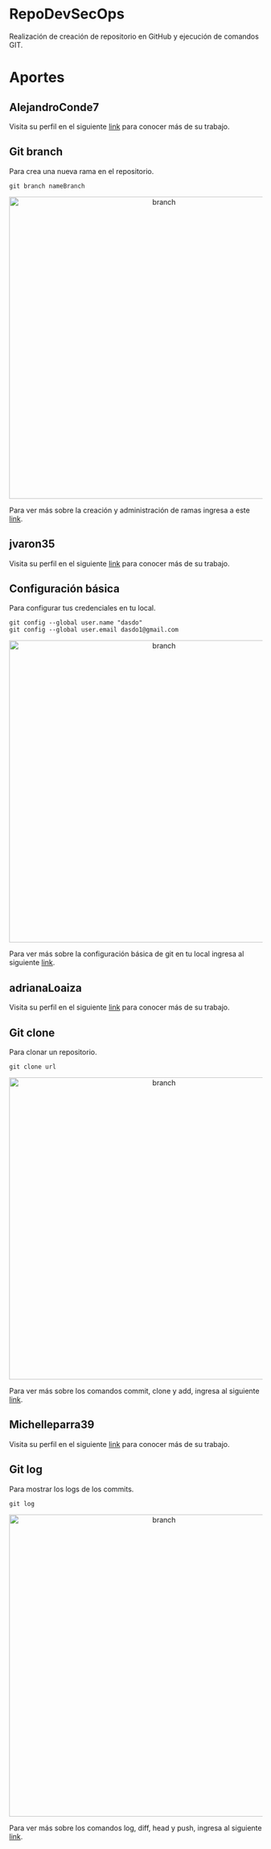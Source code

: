 # RepoDevSecOps

Realización de creación de repositorio en GitHub y ejecución de comandos GIT.

# Aportes

## AlejandroConde7

Visita su perfil en el siguiente [link](https://github.com/AlejandroConde7) para conocer más de su trabajo.

## Git branch

Para crea una nueva rama en el repositorio.

```
git branch nameBranch
```

<p align="center"><img src="https://luissoto.website/wp-content/uploads/2021/04/git-branch.jpg" alt="branch" width="600"/></p>

Para ver más sobre la creación y administración de ramas ingresa a este [link](https://github.com/adrianaLoaiza/RepoDevSecOps/blob/main/Diego.txt).

## jvaron35

Visita su perfil en el siguiente [link](https://github.com/jvaron35) para conocer más de su trabajo.

## Configuración básica

Para configurar tus credenciales en tu local.

```
git config --global user.name "dasdo"
git config --global user.email dasdo1@gmail.com
```

<p align="center"><img src="https://media.geeksforgeeks.org/wp-content/uploads/20220123201842/emailname.jpg" alt="branch" width="600"/></p>

Para ver más sobre la configuración básica de git en tu local ingresa al siguiente [link](https://github.com/adrianaLoaiza/RepoDevSecOps/blob/main/JAVIER.txt).

## adrianaLoaiza

Visita su perfil en el siguiente [link](https://github.com/adrianaLoaiza) para conocer más de su trabajo.

## Git clone

Para clonar un repositorio.

```
git clone url
```

<p align="center"><img src="https://static.javatpoint.com/tutorial/git/images/git-clone-3.png" alt="branch" width="600"/></p>

Para ver más sobre los comandos commit, clone y add, ingresa al siguiente [link](https://github.com/adrianaLoaiza/RepoDevSecOps/blob/main/Camila.txt).

## Michelleparra39

Visita su perfil en el siguiente [link]() para conocer más de su trabajo.

## Git log

Para mostrar los logs de los commits.

```
git log
```

<p align="center"><img src="https://desarrolloweb.com/archivoimg/general/4092.png" alt="branch" width="600"/></p>

Para ver más sobre los comandos log, diff, head y push, ingresa al siguiente [link]().
